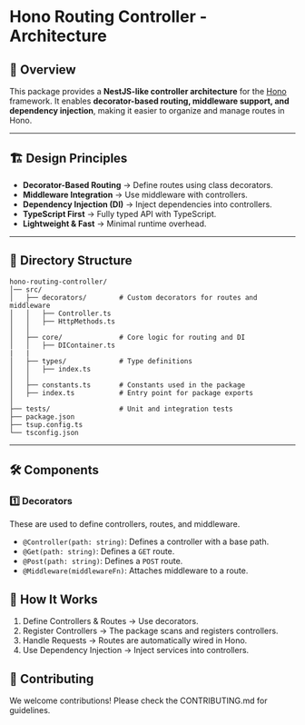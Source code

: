 # Hono Routing Controller - Architecture

## 📌 Overview
This package provides a **NestJS-like controller architecture** for the [Hono](https://hono.dev/) framework. It enables **decorator-based routing, middleware support, and dependency injection**, making it easier to organize and manage routes in Hono.

---

## 🏗️ Design Principles
- **Decorator-Based Routing** → Define routes using class decorators.
- **Middleware Integration** → Use middleware with controllers.
- **Dependency Injection (DI)** → Inject dependencies into controllers.
- **TypeScript First** → Fully typed API with TypeScript.
- **Lightweight & Fast** → Minimal runtime overhead.

---

## 📂 Directory Structure

```
hono-routing-controller/
│── src/
│   ├── decorators/        # Custom decorators for routes and middleware
│   │   ├── Controller.ts
│   │   ├── HttpMethods.ts
│   │
│   ├── core/              # Core logic for routing and DI
│   │   ├── DIContainer.ts
|   |
│   ├── types/             # Type definitions
│   │   ├── index.ts
│   │
│   ├── constants.ts       # Constants used in the package
│   ├── index.ts           # Entry point for package exports
│
├── tests/                 # Unit and integration tests
├── package.json
├── tsup.config.ts
└── tsconfig.json
```
---

## 🛠️ Components

### **1️⃣ Decorators**
These are used to define controllers, routes, and middleware.

- `@Controller(path: string)`: Defines a controller with a base path.
- `@Get(path: string)`: Defines a `GET` route.
- `@Post(path: string)`: Defines a `POST` route.
- `@Middleware(middlewareFn)`: Attaches middleware to a route.

## 🚀 How It Works
1. Define Controllers & Routes → Use decorators.
2. Register Controllers → The package scans and registers controllers.
3. Handle Requests → Routes are automatically wired in Hono.
4. Use Dependency Injection → Inject services into controllers.

## 🙌 Contributing
We welcome contributions! Please check the CONTRIBUTING.md for guidelines.